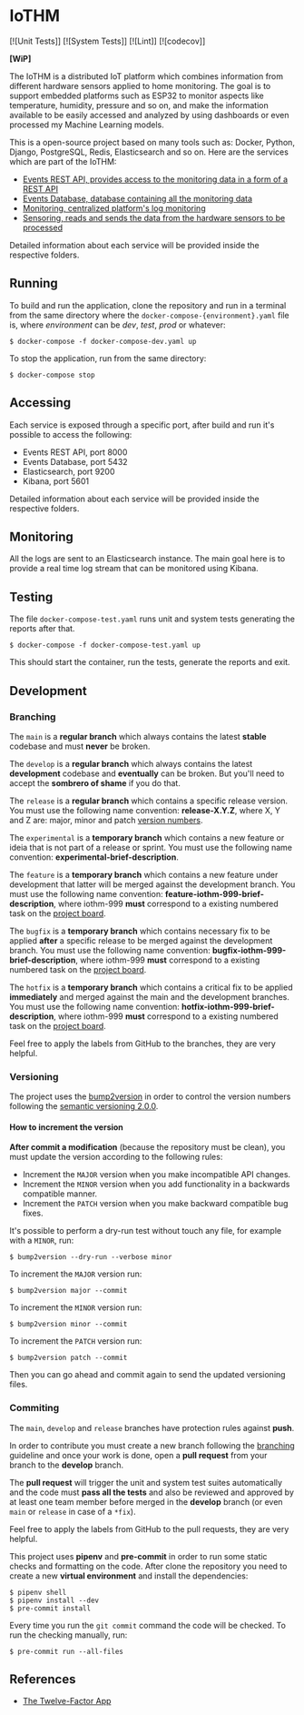 # IoTHM

[![Unit Tests]]
[![System Tests]]
[![Lint]]
[![codecov]]

**[WiP]**

The IoTHM is a distributed IoT platform which combines information from
different hardware sensors applied to home monitoring. The goal is to support
embedded platforms such as ESP32 to monitor aspects like temperature, humidity,
pressure and so on, and make the information available to be easily accessed and
analyzed by using dashboards or even processed my Machine Learning models.

This is a open-source project based on many tools such as: Docker, Python,
Django, PostgreSQL, Redis, Elasticsearch and so on. Here are the services which
are part of the IoTHM:

* [Events REST API, provides access to the monitoring data in a form of a REST API](./Events%20REST%20API/README.md)
* [Events Database, database containing all the monitoring data](./Events%20Database/README.md)
* [Monitoring, centralized platform's log monitoring](./Monitoring/README.md)
* [Sensoring, reads and sends the data from the hardware sensors to be processed](./Sensoring/README.md)

Detailed information about each service will be provided inside the respective
folders.

## Running

To build and run the application, clone the repository and run in a terminal
from the same directory where the ```docker-compose-{environment}.yaml``` file
is, where *environment* can be *dev*, *test*, *prod* or whatever:

```shell
$ docker-compose -f docker-compose-dev.yaml up
```

To stop the application, run from the same directory:

```
$ docker-compose stop
```

## Accessing

Each service is exposed through a specific port, after build and run it's
possible to access the following:

* Events REST API, port 8000
* Events Database, port 5432
* Elasticsearch, port 9200
* Kibana, port 5601

Detailed information about each service will be provided inside the respective
folders.

## Monitoring

All the logs are sent to an Elasticsearch instance. The main goal here is to
provide a real time log stream that can be monitored using Kibana.

## Testing

The file ```docker-compose-test.yaml``` runs unit and system tests generating
the reports after that.

```shell
$ docker-compose -f docker-compose-test.yaml up
```

This should start the container, run the tests, generate the reports and exit.

## Development

### Branching

The ```main``` is a **regular branch** which always contains the latest
**stable** codebase and must **never** be broken.

The ```develop``` is a **regular branch** which always contains the latest
**development** codebase and **eventually** can be broken. But you'll need to
accept the **sombrero of shame** if you do that.

The ```release``` is a **regular branch** which contains a specific release
version. You must use the following name convention: **release-X.Y.Z**, where
X, Y and Z are: major, minor and patch [version numbers](#versioning).

The ```experimental``` is a **temporary branch** which contains a new feature or
ideia that is not part of a release or sprint. You must use the following name
convention: **experimental-brief-description**.

The ```feature``` is a **temporary branch** which contains a new feature under
development that latter will be merged against the development branch. You must
use the following name convention: **feature-iothm-999-brief-description**,
where iothm-999 **must** correspond to a existing numbered task on the [project board](https://github.com/furansa/iothm/projects).

The ```bugfix``` is a **temporary branch** which contains necessary fix to be
applied **after** a specific release to be merged against the development branch.
You must use the following name convention: **bugfix-iothm-999-brief-description**,
where iothm-999 **must** correspond to a existing numbered task on the [project board](https://github.com/furansa/iothm/projects).

The ```hotfix``` is a **temporary branch** which contains a critical fix to be
applied **immediately** and merged against the main and the development branches.
You must use the following name convention: **hotfix-iothm-999-brief-description**,
where iothm-999 **must** correspond to a existing numbered task on the [project board](https://github.com/furansa/iothm/projects).

Feel free to apply the labels from GitHub to the branches, they are very helpful.

### Versioning

The project uses the [bump2version](https://pypi.org/project/bump2version) in
order to control the version numbers following the [semantic versioning 2.0.0](https://semver.org).

#### How to increment the version

**After commit a modification** (because the repository must be clean), you
must update the version according to the following rules:

* Increment the ```MAJOR``` version when you make incompatible API changes.
* Increment the ```MINOR``` version when you add functionality in a backwards compatible manner.
* Increment the ```PATCH``` version when you make backward compatible bug fixes.

It's possible to perform a dry-run test without touch any file, for example with
a ```MINOR```, run:

```shell
$ bump2version --dry-run --verbose minor
```

To increment the `MAJOR` version run:

```shell
$ bump2version major --commit
```

To increment the `MINOR` version run:

```shell
$ bump2version minor --commit
```

To increment the `PATCH` version run:

```shell
$ bump2version patch --commit
```

Then you can go ahead and commit again to send the updated versioning files.

### Commiting

The ```main```, ```develop``` and ```release``` branches have protection rules
against **push**.

In order to contribute you must create a new branch following the [branching](#branching)
guideline and once your work is done, open a **pull request** from your branch
to the **develop** branch.

The **pull request** will trigger the unit and system test suites automatically
and the code must **pass all the tests** and also be reviewed and approved by
at least one team member before merged in the **develop** branch (or even ``main``
or ``release`` in case of a ``*fix``).

Feel free to apply the labels from GitHub to the pull requests, they are very helpful.

This project uses **pipenv** and **pre-commit** in order to run some static
checks and formatting on the code. After clone the repository you need to create
a new **virtual environment** and install the dependencies:

```shell
$ pipenv shell
$ pipenv install --dev
$ pre-commit install
```

Every time you run the ```git commit``` command the code will be checked. To
run the checking manually, run:

```shell
$ pre-commit run --all-files
```

## References

* [The Twelve-Factor App](https://12factor.net)
